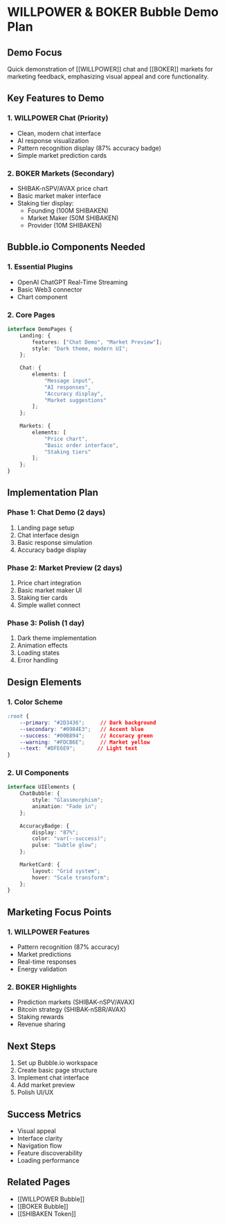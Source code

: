 # WILLPOWER & BOKER Bubble Demo Plan

## Demo Focus
Quick demonstration of [[WILLPOWER]] chat and [[BOKER]] markets for marketing feedback, emphasizing visual appeal and core functionality.

## Key Features to Demo

### 1. WILLPOWER Chat (Priority)
- Clean, modern chat interface
- AI response visualization
- Pattern recognition display (87% accuracy badge)
- Simple market prediction cards

### 2. BOKER Markets (Secondary)
- SHIBAK-nSPV/AVAX price chart
- Basic market maker interface
- Staking tier display:
  * Founding (100M SHIBAKEN)
  * Market Maker (50M SHIBAKEN)
  * Provider (10M SHIBAKEN)

## Bubble.io Components Needed

### 1. Essential Plugins
- OpenAI ChatGPT Real-Time Streaming
- Basic Web3 connector
- Chart component

### 2. Core Pages
```typescript
interface DemoPages {
    Landing: {
        features: ["Chat Demo", "Market Preview"];
        style: "Dark theme, modern UI";
    };
    
    Chat: {
        elements: [
            "Message input",
            "AI responses",
            "Accuracy display",
            "Market suggestions"
        ];
    };
    
    Markets: {
        elements: [
            "Price chart",
            "Basic order interface",
            "Staking tiers"
        ];
    };
}
```

## Implementation Plan

### Phase 1: Chat Demo (2 days)
1. Landing page setup
2. Chat interface design
3. Basic response simulation
4. Accuracy badge display

### Phase 2: Market Preview (2 days)
1. Price chart integration
2. Basic market maker UI
3. Staking tier cards
4. Simple wallet connect

### Phase 3: Polish (1 day)
1. Dark theme implementation
2. Animation effects
3. Loading states
4. Error handling

## Design Elements

### 1. Color Scheme
```css
:root {
    --primary: "#2D3436";     // Dark background
    --secondary: "#0984E3";   // Accent blue
    --success: "#00B894";     // Accuracy green
    --warning: "#FDCB6E";     // Market yellow
    --text: "#DFE6E9";       // Light text
}
```

### 2. UI Components
```typescript
interface UIElements {
    ChatBubble: {
        style: "Glassmorphism";
        animation: "Fade in";
    };
    
    AccuracyBadge: {
        display: "87%";
        color: "var(--success)";
        pulse: "Subtle glow";
    };
    
    MarketCard: {
        layout: "Grid system";
        hover: "Scale transform";
    };
}
```

## Marketing Focus Points

### 1. WILLPOWER Features
- Pattern recognition (87% accuracy)
- Market predictions
- Real-time responses
- Energy validation

### 2. BOKER Highlights
- Prediction markets (SHIBAK-nSPV/AVAX)
- Bitcoin strategy (SHIBAK-nSBR/AVAX)
- Staking rewards
- Revenue sharing

## Next Steps
1. Set up Bubble.io workspace
2. Create basic page structure
3. Implement chat interface
4. Add market preview
5. Polish UI/UX

## Success Metrics
- Visual appeal
- Interface clarity
- Navigation flow
- Feature discoverability
- Loading performance

## Related Pages
- [[WILLPOWER Bubble]]
- [[BOKER Bubble]]
- [[SHIBAKEN Token]]
